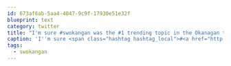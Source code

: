 ```yaml
---
id: 673af6ab-5aa4-4047-9c9f-17930e51e32f
blueprint: text
category: twitter
title: "I'm sure #swokangan was the #1 trending topic in the Okanagan this weekend."
caption: 'I''m sure <span class="hashtag hashtag_local">#<a href="http://tweettemp.darylchymko.ca/?tag=swokangan">swokangan</a> was the #1 trending topic in the Okanagan this weekend.'
tags:
  - swokangan
---
```

